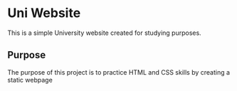 # Uni Website
This is a simple University website created for studying purposes.

## Purpose
The purpose of this project is to practice HTML and CSS skills by creating a static webpage
